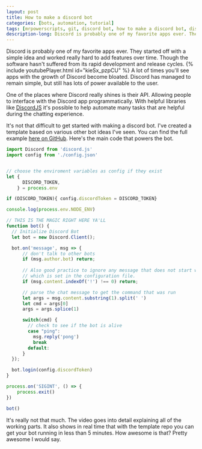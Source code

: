 ```yaml
---
layout: post
title: How to make a discord bot
categories: [bots, automation, tutorial]
tags: [mrpowerscripts, git, discord bot, how to make a discord bot, discord bot help, discordjs]
description-long: Discord is probably one of my favorite apps ever. They started off with a simple idea and worked really hard to add features over time. Though the software hasn't suffered from its rapid development and release cycles. A lot of times you'll see apps with the growth of Discord become bloated. Discord has managed to remain simple, but still has lots of power available to the user.
---
```


Discord is probably one of my favorite apps ever. They started off with a simple idea and worked really hard to add features over time. Though the software hasn't suffered from its rapid development and release cycles. {% include youtubePlayer.html id="kieSx_pzpCU" %} A lot of times you'll see apps with the growth of Discord become bloated. Discord has managed to remain simple, but still has lots of power available to the user.

One of the places where Discord really shines is their API. Allowing people to interface with the Discord app programmatically. With helpful libraries like [DiscordJS](https://github.com/discordjs/discord.js/) it's possible to help automate many tasks that are helpful during the chatting experience.

It's not that difficult to get started with making a discord bot. I've created a template based on various other bot ideas I've seen. You can find the full example [here on GitHub](https://github.com/MrPowerScripts/simple-discord-chat-bot). Here's the main code that powers the bot.

```javascript
import Discord from 'discord.js'
import config from './config.json'


// choose the enviroment variables as config if they exist
let { 
      DISCORD_TOKEN,
    } = process.env

if (DISCORD_TOKEN){ config.discordToken = DISCORD_TOKEN}

console.log(process.env.NODE_ENV)

// THIS IS THE MAGIC RIGHT HERE YA'LL
function bot() {
  // Initialize Discord Bot
  let bot = new Discord.Client();

  bot.on('message', msg => {
      // don't talk to other bots
      if (msg.author.bot) return;
  
      // Also good practice to ignore any message that does not start with our prefix, 
      // which is set in the configuration file.
      if (msg.content.indexOf('!') !== 0) return;

      // parse the chat message to get the command that was run
      let args = msg.content.substring(1).split(' ')
      let cmd = args[0]
      args = args.splice(1)

      switch(cmd) {
        // check to see if the bot is alive
        case "ping":
          msg.reply('pong')
          break
        default:
      }
  });

  bot.login(config.discordToken)
}

process.on('SIGINT', () => {
    process.exit()
})

bot()
```

It's really not that much. The video goes into detail explaining all of the working parts. It also shows in real time that with the template repo you can get your bot running in less than 5 minutes. How awesome is that? Pretty awesome I would say.


